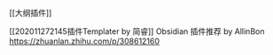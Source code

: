 [[大纲插件]]

[[202011272145插件Templater by 简睿]]
Obsidian 插件推荐 by AllinBon https://zhuanlan.zhihu.com/p/308612160 